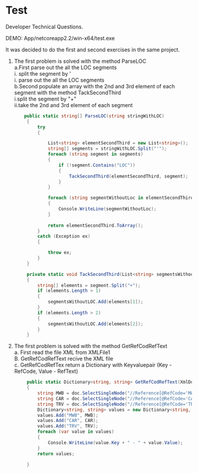 # Test

Developer Technical Questions.  

DEMO: App/netcoreapp2.2/win-x64/test.exe

It was decided to do the first and second exercises in the same project.    
1. The first problem is solved with the method ParseLOC  
    a.First parse out the all the LOC segments     
        i. split the segment by '    
        i. parse out the all the LOC segments     
    b.Second populate an array with the 2nd and 3rd element of each segment with the method TackSecondThird    
        i.split the segment by "+"   
        ii.take the 2nd and 3rd element of each segment   



```csharp
       public static string[] ParseLOC(string stringWithLOC)
        {
            try
            {

                List<string> elementSecondThird = new List<string>();
                string[] segments = stringWithLOC.Split("'");
                foreach (string segment in segments)
                {
                    if (!segment.Contains("LOC"))
                    {
                        TackSecondThird(elementSecondThird, segment);
                    }
                }

                foreach (string segmentWithoutLoc in elementSecondThird)
                {
                    Console.WriteLine(segmentWithoutLoc);
                }
                
                return elementSecondThird.ToArray();
            }
            catch (Exception ex)
            {

                throw ex;
            }
        }

        private static void TackSecondThird(List<string> segmentsWithoutLOC, string segment)
        {
            string[] elements = segment.Split("+");
            if (elements.Length > 1)
            {
                segmentsWithoutLOC.Add(elements[1]);
            }
            if (elements.Length > 2)
            {
                segmentsWithoutLOC.Add(elements[2]);
            }
        }
```
2. The first problem is solved with the method GetRefCodRefText  
    a. First read the file XML from XMLFile1  
    B. GetRefCodRefText recive the XML file  
    c. GetRefCodRefTex return a Dictionary with Keyvaluepair (Key - RefCode, Value - RefText)     

```csharp
        public static Dictionary<string, string> GetRefCodRefText(XmlDocument doc)
        {
            string MWB = doc.SelectSingleNode("//Reference[@RefCode='MWB']").InnerText;
            string CAR = doc.SelectSingleNode("//Reference[@RefCode='CAR']").InnerText;
            string TRV = doc.SelectSingleNode("//Reference[@RefCode='TRV']").InnerText;
            Dictionary<string, string> values = new Dictionary<string, string>();
            values.Add("MWB", MWB);
            values.Add("CAR", CAR);
            values.Add("TRV", TRV);
            foreach (var value in values)
            {
                Console.WriteLine(value.Key + " - " + value.Value); 
            }
            return values;

        }
```